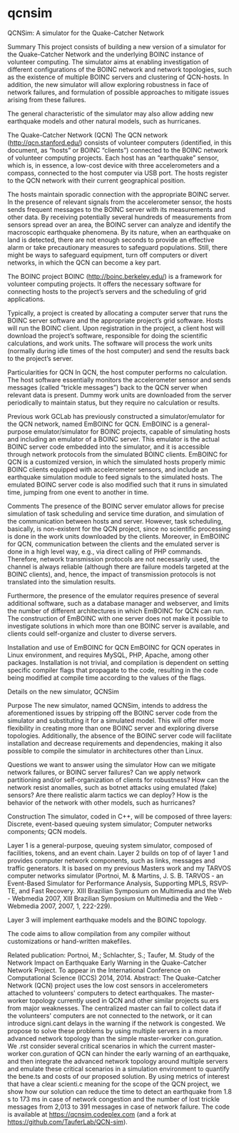 qcnsim
======

QCNSim: A simulator for the Quake-Catcher Network

Summary
This project consists of building a new version of a simulator for the Quake-Catcher Network and the underlying BOINC instance of volunteer computing. The simulator aims at enabling investigation of different configurations of the BOINC network and network topologies, such as the existence of multiple BOINC servers and clustering of QCN-hosts. In addition, the new simulator will allow exploring robustness in face of network failures, and formulation of possible approaches to mitigate issues arising from these failures.

 The general characteristic of the simulator may also allow adding new earthquake models and other natural models, such as hurricanes.

The Quake-Catcher Network (QCN)
The QCN network (http://qcn.stanford.edu/) consists of volunteer computers (identified, in this document, as “hosts” or BOINC “clients”) connected to the BOINC network of volunteer computing projects. Each host has an “earthquake” sensor, which is, in essence, a low-cost device with three accelerometers and a compass, connected to the host computer via USB port. The hosts register to the QCN network with their current geographical position.

 The hosts maintain sporadic connection with the appropriate BOINC server. In the presence of relevant signals from the accelerometer sensor, the hosts sends frequent messages to the BOINC server with its measurements and other data. By receiving potentially several hundreds of measurements from sensors spread over an area, the BOINC server can analyze and identify the macroscopic earthquake phenomena. By its nature, when an earthquake on land is detected, there are not enough seconds to provide an effective alarm or take precautionary measures to safeguard populations. Still, there might be ways to safeguard equipment, turn off computers or divert networks, in which the QCN can become a key part.

The BOINC project
BOINC (http://boinc.berkeley.edu/) is a framework for volunteer computing projects. It offers the necessary software for connecting hosts to the project’s servers and the scheduling of grid applications.

 Typically, a project is created by allocating a computer server that runs the BOINC server software and the appropriate project’s grid software. Hosts will run the BOINC client. Upon registration in the project, a client host will download the project’s software, responsible for doing the scientific calculations, and work units. The software will process the work units (normally during idle times of the host computer) and send the results back to the project’s server.

Particularities for QCN
In QCN, the host computer performs no calculation. The host software essentially monitors the accelerometer sensor and sends messages (called “trickle messages”) back to the QCN server when relevant data is present. Dummy work units are downloaded from the server periodically to maintain status, but they require no calculation or results.

Previous work
GCLab has previously constructed a simulator/emulator for the QCN network, named EmBOINC for QCN. EmBOINC is a general-purpose emulator/simulator for BOINC projects, capable of simulating hosts and including an emulator of a BOINC server. This emulator is the actual BOINC server code embedded into the simulator, and it is accessible through network protocols from the simulated BOINC clients. EmBOINC for QCN is a customized version, in which the simulated hosts properly mimic BOINC clients equipped with accelerometer sensors, and include an earthquake simulation module to feed signals to the simulated hosts. The emulated BOINC server code is also modified such that it runs in simulated time, jumping from one event to another in time.

Comments
The presence of the BOINC server emulator allows for precise simulation of task scheduling and service time duration, and simulation of the communication between hosts and server. However, task scheduling, basically, is non-existent for the QCN project, since no scientific processing is done in the work units downloaded by the clients. Moreover, in EmBOINC for QCN, communication between the clients and the emulated server is done in a high level way, e.g., via direct calling of PHP commands. Therefore, network transmission protocols are not necessarily used, the channel is always reliable (although there are failure models targeted at the BOINC clients), and, hence, the impact of transmission protocols is not translated into the simulation results.

 Furthermore, the presence of the emulator requires presence of several additional software, such as a database manager and webserver, and limits the number of different architectures in which EmBOINC for QCN can run. The construction of EmBOINC with one server does not make it possible to investigate solutions in which more than one BOINC server is available, and clients could self-organize and cluster to diverse servers.

Installation and use of EmBOINC for QCN
EmBOINC for QCN operates in Linux environment, and requires MySQL, PHP, Apache, among other packages. Installation is not trivial, and compilation is dependent on setting specific compiler flags that propagate to the code, resulting in the code being modified at compile time according to the values of the flags.

Details on the new simulator, QCNSim

Purpose
The new simulator, named QCNSim, intends to address the aforementioned issues by stripping off the BOINC server code from the simulator and substituting it for a simulated model. This will offer more flexibility in creating more than one BOINC server and exploring diverse topologies. Additionally, the absence of the BOINC server code will facilitate installation and decrease requirements and dependencies, making it also possible to compile the simulator in architectures other than Linux.

Questions we want to answer using the simulator
How can we mitigate network failures, or BOINC server failures? 
Can we apply network partitioning and/or self-organization of clients for robustness? 
How can the network resist anomalies, such as botnet attacks using emulated (fake) sensors? 
Are there realistic alarm tactics we can deploy? 
How is the behavior of the network with other models, such as hurricanes?

Construction
The simulator, coded in C++, will be composed of three layers:
Discrete, event-based queuing system simulator; 
Computer networks components; 
QCN models.

 Layer 1 is a general-purpose, queuing system simulator, composed of facilities, tokens, and an event chain. Layer 2 builds on top of of layer 1 and provides computer network components, such as links, messages and traffic generators. It is based on my previous Masters work and my TARVOS computer networks simulator (Portnoi, M. & Martins, J. S. B. TARVOS - an Event-Based Simulator for Performance Analysis, Supporting MPLS, RSVP-TE, and Fast Recovery. XIII Brazilian Symposium on Multimedia and the Web - Webmedia 2007, XIII Brazilian Symposium on Multimedia and the Web - Webmedia 2007, 2007, 1, 222-229).

 Layer 3 will implement earthquake models and the BOINC topology.

 The code aims to allow compilation from any compiler without customizations or hand-written makefiles.

Related publication:
Portnoi, M.; Schlachter, S.; Taufer, M. Study of the Network Impact on Earthquake Early Warning in the Quake-Catcher Network Project. To appear in the International Conference on Computational Science (ICCS) 2014, 2014.
Abstract: The Quake-Catcher Network (QCN) project uses the low cost sensors in accelerometers attached to volunteers' computers to detect earthquakes. The master-worker topology currently used in QCN and other similar projects su.ers from major weaknesses. The centralized master can fail to collect data if the volunteers' computers are not connected to the network, or it can introduce signi.cant delays in the warning if the network is congested. We propose to solve these problems by using multiple servers in a more advanced network topology than the simple master-worker con.guration. We .rst consider several critical scenarios in which the current master-worker con.guration of QCN can hinder the early warning of an earthquake, and then integrate the advanced network topology around multiple servers and emulate these critical scenarios in a simulation environment to quantify the bene.ts and costs of our proposed solution. By using metrics of interest that have a clear scienti.c meaning for the scope of the QCN project, we show how our solution can reduce the time to detect an earthquake from 1.8 s to 173 ms in case of network congestion and the number of lost trickle messages from 2,013 to 391 messages in case of network failure.
 The code is available at https://qcnsim.codeplex.com (and a fork at https://github.com/TauferLab/QCN-sim).
